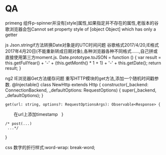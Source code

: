 # QA
primeng
组件p-spinner并没有[style]属性,如果指定并不存在的属性,老版本的谷歌浏览器会包Cannot set property style of [object Object] which has only a getter




js
Json.stringif方法转换Date对象是的UTC时间问题
谷歌格式2017/4/20,IE格式2017年4月20日(不能重新转成日期对象),各种浏览器各种不同格式......,自己拼或直接使用第三方moment.js.
Date.prototype.toJSON = function () {
    var result = this.getFullYear() + '-' + (this.getMonth() * 1 + 1) + '-' + this.getDate();
    return result;
}

ng2
IE浏览器Get方法缓存问题
重写HTTP模块的get方法,添加一个随机时间戳参数.
@Injectable()
class NewHttp extends Http {
    constructor(_backend: ConnectionBackend, _defaultOptions: RequestOptions) {
        super(_backend, _defaultOptions);
    }

    get(url: string, options?: RequestOptionsArgs): Observable<Response> {
        在url上添加timestamp
    }

    /* post(...)
     ...*/
}

css
数字的折行样式:word-wrap: break-word;
